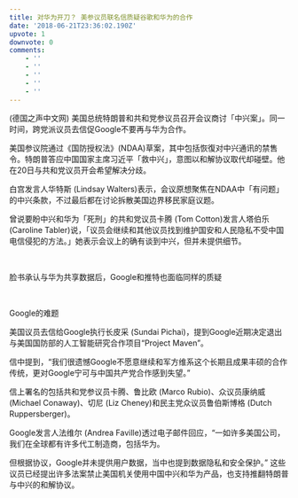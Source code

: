 ```yaml
---
title: 对华为开刀？ 美参议员联名信质疑谷歌和华为的合作
date: '2018-06-21T23:36:02.190Z'
upvote: 1
downvote: 0
comments:
    - ''
    - ''
    - ''
    - ''
    - ''
---
```


(德国之声中文网) 美国总统特朗普和共和党参议员召开会议商讨「中兴案」。同一时间，跨党派议员去信促Google不要再与华为合作。

美国参议院通过《国防授权法》(NDAA)草案，其中包括恢復对中兴通讯的禁售令。特朗普答应中国国家主席习近平「救中兴」，意图以和解协议取代却碰壁。他在20日与共和党议员开会希望解决分歧。

白宫发言人华特斯 (Lindsay Walters)表示，会议原想聚焦在NDAA中「有问题」的中兴条款，不过最后都在讨论拆散美国边界移民家庭议题。

曾说要盼中兴和华为「死刑」的共和党议员卡腾 (Tom Cotton)发言人塔伯乐(Caroline Tabler)说，「议员会继续和其他议员找到维护国安和人民隐私不受中国电信侵犯的方法。」她表示会议上的确有谈到中兴，但并未提供细节。

<br>

脸书承认与华为共享数据后，Google和推特也面临同样的质疑

<br>

Google的难题

美国议员去信给Google执行长皮采 (Sundai Pichai)，提到Google近期决定退出与美国国防部的人工智能研究合作项目“Project Maven”。

信中提到，“我们很遗憾Google不愿意继续和军方维系这个长期且成果丰硕的合作传统，更对Google宁可与中国共产党合作感到失望。”

信上署名的包括共和党参议员卡腾、鲁比欧 (Marco Rubio)、众议员康纳威 (Michael Conaway)、切尼 (Liz Cheney)和民主党众议员鲁伯斯博格 (Dutch Ruppersberger)。

Google发言人法维尔 (Andrea Faville)透过电子邮件回应，“一如许多美国公司，我们在全球都有许多代工制造商，包括华为。

但根据协议，Google并未提供用户数据，当中也提到数据隐私和安全保护。” 这些议员已经提出许多法案禁止美国机关使用中国中兴和华为产品，也支持推翻特朗普与中兴的和解协议。
